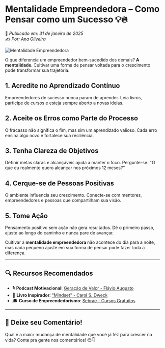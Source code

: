# Mentalidade Empreendedora – Como Pensar como um Sucesso 💡🔥  
📅 *Publicado em: 31 de janeiro de 2025*  
✍️ *Por: Ana Oliveira*  

![Mentalidade Empreendedora](https://i.postimg.cc/xdshKNZK/mediensturmer-a-Wf7mjww-JJo-unsplash.jpg)

O que diferencia um empreendedor bem-sucedido dos demais? **A mentalidade**. Cultivar uma forma de pensar voltada para o crescimento pode transformar sua trajetória.

## 1. Acredite no Aprendizado Contínuo  
Empreendedores de sucesso nunca param de aprender. Leia livros, participe de cursos e esteja sempre aberto a novas ideias.

## 2. Aceite os Erros como Parte do Processo  
O fracasso não significa o fim, mas sim um aprendizado valioso. Cada erro ensina algo novo e fortalece sua resiliência.

## 3. Tenha Clareza de Objetivos  
Definir metas claras e alcançáveis ajuda a manter o foco. Pergunte-se: "O que eu realmente quero alcançar nos próximos 12 meses?"

## 4. Cerque-se de Pessoas Positivas  
O ambiente influencia seu crescimento. Conecte-se com mentores, empreendedores e pessoas que compartilham sua visão.

## 5. Tome Ação  
Pensamento positivo sem ação não gera resultados. Dê o primeiro passo, ajuste ao longo do caminho e nunca pare de avançar.

Cultivar a **mentalidade empreendedora** não acontece do dia para a noite, mas cada pequeno ajuste em sua forma de pensar pode fazer toda a diferença.

---

## 🔍 **Recursos Recomendados**
- 🎙 **Podcast Motivacional**: [Geração de Valor - Flávio Augusto](https://open.spotify.com/show/geracao-de-valor)
- 📖 **Livro Inspirador**: ["Mindset" - Carol S. Dweck](https://amzn.to/3yL3OVY)
- 🎓 **Curso de Empreendedorismo**: [Sebrae - Cursos Gratuitos](https://www.sebrae.com.br/sites/PortalSebrae/cursosonline)

---

## 💬 **Deixe seu Comentário!**  
Qual é a maior mudança de mentalidade que você já fez para crescer na vida? Conte pra gente nos comentários! 😊👇  
